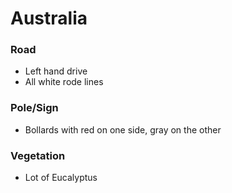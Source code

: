 # Australia

### Road

* Left hand drive
* All white rode lines

### Pole/Sign

* Bollards with red on one side, gray on the other

### Vegetation

* Lot of Eucalyptus&#x20;
